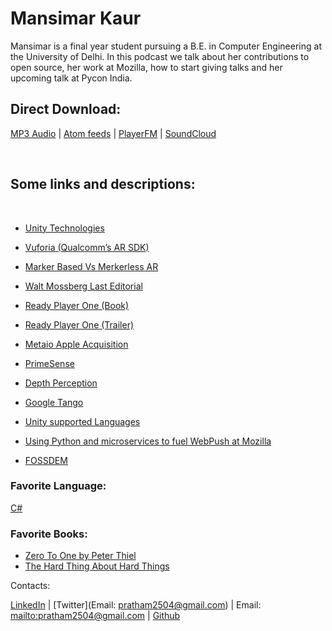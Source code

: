 # Mansimar Kaur

Mansimar is a final year student pursuing a B.E. in Computer Engineering at the University of Delhi. In this podcast we talk about her contributions to open source, her work at Mozilla, how to start giving talks and her upcoming talk at Pycon India.

## Direct Download:
[MP3 Audio](https://flawcode.com/static/audio/9.mp3) | [Atom feeds](https://flawcode.com/atom.rss) | [PlayerFM](https://player.fm/series/flawcode-1263695) | [SoundCloud](https://soundcloud.com/flawcode)

&nbsp;

## Some links and descriptions:

&nbsp;

- [Unity Technologies](https://unity3d.com/)

- [Vuforia (Qualcomm’s AR SDK)](https://www.vuforia.com)

- [Marker Based Vs Merkerless AR](https://stackoverflow.com/a/27366949/5417164)

- [Walt Mossberg Last Editorial](https://www.theverge.com/2017/5/25/15686870/walt-mossberg-final-column-the-disappearing-computer)

- [Ready Player One (Book)](https://www.goodreads.com/book/show/9969571-ready-player-one)

- [Ready Player One (Trailer)](https://www.youtube.com/watch?v=QxVvk-OuJb0)

- [Metaio Apple Acquisition](https://techcrunch.com/2015/05/28/apple-metaio/)

- [PrimeSense](https://www.forbes.com/sites/shelisrael/2013/11/25/why-would-apple-buy-primesense/#6c64a2a3e690)

- [Depth Perception](https://en.wikipedia.org/wiki/Depth_perception)

- [Google Tango](https://get.google.com/tango/)

- [Unity supported Languages](https://stackoverflow.com/a/5132513/5417164)

- [Using Python and microservices to fuel WebPush at Mozilla](https://in.pycon.org/cfp/2017/proposals/using-python-and-microservices-to-fuel-webpush-at-mozilla~b6KNd/)

- [FOSSDEM](https://archive.fosdem.org/2017/schedule/speaker/mansimar_kaur/)


### Favorite Language:

[C#](https://msdn.microsoft.com/en-us/magazine/dn759441.aspx)

### Favorite Books:
	
- [Zero To One by Peter Thiel](https://www.goodreads.com/book/show/18050143-zero-to-one)
- [The Hard Thing About Hard Things](https://www.goodreads.com/book/show/18176747-the-hard-thing-about-hard-things?ac=1&from_search=true)

Contacts:

[LinkedIn](https://www.linkedin.com/in/prathamsehgal/) | [Twitter](Email: pratham2504@gmail.com) | Email: <mailto:pratham2504@gmail.com> | [Github](https://github.com/mansimarkaur)

&nbsp;&nbsp;&nbsp;&nbsp;

